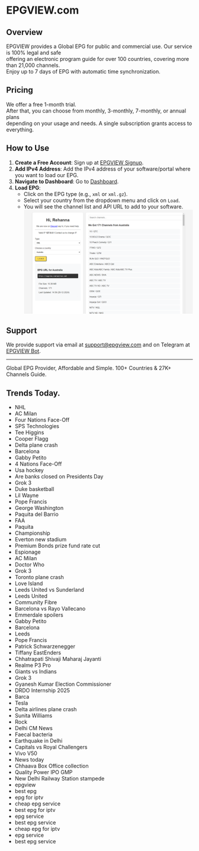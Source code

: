 # EPGVIEW.com



## Overview
EPGVIEW provides a Global EPG for public and commercial use. Our service is 100% legal and safe\
offering an electronic program guide for over 100 countries, covering more than 21,000 channels.\
Enjoy up to 7 days of EPG with automatic time synchronization.

## Pricing
We offer a free 1-month trial. \
After that, you can choose from monthly, 3-monthly, 7-monthly, or annual plans \
depending on your usage and needs. A single subscription grants access to everything.

## How to Use
1. **Create a Free Account**: Sign up at [EPGVIEW Signup](https://epgview.com/signup.php).
2. **Add IPv4 Address**: Add the IPv4 address of your software/portal where you want to load our EPG.
3. **Navigate to Dashboard**: Go to [Dashboard](https://epgview.com/dashboard.php).
4. **Load EPG**:
   - Click on the EPG type (e.g., `xml` or `xml.gz`).
   - Select your country from the dropdown menu and click on `Load`.
   - You will see the channel list and API URL to add to your software.
![EPGVIEW](img/dashboard.png)
## Support
We provide support via email at [support@epgview.com](mailto:support@epgview.com) and on Telegram at [EPGVIEW Bot](https://t.me/epgview_bot).

---

Global EPG Provider, Affordable and Simple. 100+ Countries & 27K+ Channels Guide.

## Trends Today.

- NHL
- AC Milan
- Four Nations Face-Off
- SPS Technologies
- Tee Higgins
- Cooper Flagg
- Delta plane crash
- Barcelona
- Gabby Petito
- 4 Nations Face-Off
- Usa hockey
- Are banks closed on Presidents Day
- Grok 3
- Duke basketball
- Lil Wayne
- Pope Francis
- George Washington
- Paquita del Barrio
- FAA
- Paquita
- Championship
- Everton new stadium
- Premium Bonds prize fund rate cut
- Espionage
- AC Milan
- Doctor Who
- Grok 3
- Toronto plane crash
- Love Island
- Leeds United vs Sunderland
- Leeds United
- Community Fibre
- Barcelona vs Rayo Vallecano
- Emmerdale spoilers
- Gabby Petito
- Barcelona
- Leeds
- Pope Francis
- Patrick Schwarzenegger
- Tiffany EastEnders
- Chhatrapati Shivaji Maharaj Jayanti
- Realme P3 Pro
- Giants vs Indians
- Grok 3
- Gyanesh Kumar Election Commissioner
- DRDO Internship 2025
- Barca
- Tesla
- Delta airlines plane crash
- Sunita Williams
- Rock
- Delhi CM News
- Faecal bacteria
- Earthquake in Delhi
- Capitals vs Royal Challengers
- Vivo V50
- News today
- Chhaava Box Office collection
- Quality Power IPO GMP
- New Delhi Railway Station stampede
- epgview
- best epg
- epg for iptv
- cheap epg service
- best epg for iptv
- epg service
- best epg service
- cheap epg for iptv
- epg service
- best epg service

